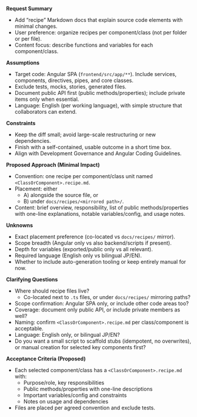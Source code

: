 **Request Summary**
- Add “recipe” Markdown docs that explain source code elements with minimal changes.
- User preference: organize recipes per component/class (not per folder or per file).
- Content focus: describe functions and variables for each component/class.

**Assumptions**
- Target code: Angular SPA (`frontend/src/app/**`). Include services, components, directives, pipes, and core classes.
- Exclude tests, mocks, stories, generated files.
- Document public API first (public methods/properties); include private items only when essential.
- Language: English (per working language), with simple structure that collaborators can extend.

**Constraints**
- Keep the diff small; avoid large-scale restructuring or new dependencies.
- Finish with a self-contained, usable outcome in a short time box.
- Align with Development Governance and Angular Coding Guidelines.

**Proposed Approach (Minimal Impact)**
- Convention: one recipe per component/class unit named `<ClassOrComponent>.recipe.md`.
- Placement: either
  - A) alongside the source file, or
  - B) under `docs/recipes/<mirrored path>/`.
- Content: brief overview, responsibility, list of public methods/properties with one-line explanations, notable variables/config, and usage notes.

**Unknowns**
- Exact placement preference (co-located vs `docs/recipes/` mirror).
- Scope breadth (Angular only vs also backend/scripts if present).
- Depth for variables (exported/public only vs all relevant).
- Required language (English only vs bilingual JP/EN).
- Whether to include auto-generation tooling or keep entirely manual for now.

**Clarifying Questions**
- Where should recipe files live?
  - Co-located next to `.ts` files, or under `docs/recipes/` mirroring paths?
- Scope confirmation: Angular SPA only, or include other code areas too?
- Coverage: document only public API, or include private members as well?
- Naming: confirm `<ClassOrComponent>.recipe.md` per class/component is acceptable.
- Language: English only, or bilingual JP/EN?
- Do you want a small script to scaffold stubs (idempotent, no overwrites), or manual creation for selected key components first?

**Acceptance Criteria (Proposed)**
- Each selected component/class has a `<ClassOrComponent>.recipe.md` with:
  - Purpose/role, key responsibilities
  - Public methods/properties with one-line descriptions
  - Important variables/config and constraints
  - Notes on usage and dependencies
- Files are placed per agreed convention and exclude tests.
